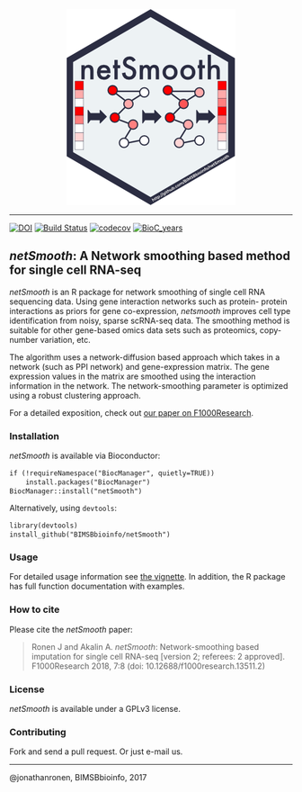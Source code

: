 <div align="center">
	<img src="hex-netsmooth.png" alt="netsmooth"/>
</div>


---------

[![DOI](https://zenodo.org/badge/DOI/10.5281/zenodo.1119064.svg)](https://doi.org/10.5281/zenodo.1119064)
[![Build Status](http://bioconductor.org/shields/build/devel/bioc/netSmooth.svg)](https://travis-ci.org/BIMSBbioinfo/netSmooth) [![codecov](https://codecov.io/gh/BIMSBbioinfo/netSmooth/branch/master/graph/badge.svg)](https://codecov.io/gh/BIMSBbioinfo/netSmooth) [![BioC_years](http://www.bioconductor.org/shields/years-in-bioc/netSmooth.svg)](http://www.bioconductor.org/packages/release/bioc/html/netSmooth.html)

**_netSmooth_: A Network smoothing based method for single cell RNA-seq**
-----
_netSmooth_ is an R package for network smoothing of single cell RNA sequencing data. Using gene interaction networks such as protein-
protein interactions as priors for gene co-expression, _netsmooth_ improves cell type identification from noisy, sparse scRNA-seq data.
The smoothing method is suitable for other gene-based omics data sets such as proteomics, copy-number variation, etc.

The algorithm uses a network-diffusion based approach which takes in a network (such as PPI network) and gene-expression matrix. The gene 
expression values in the matrix are smoothed using the interaction information in the network. The network-smoothing parameter is 
optimized using a robust clustering approach.

For a detailed exposition, check out [our paper on F1000Research](https://f1000research.com/articles/7-8/v2).

### Installation

_netSmooth_ is available via Bioconductor:

	if (!requireNamespace("BiocManager", quietly=TRUE))
    	install.packages("BiocManager")
	BiocManager::install("netSmooth")

Alternatively, using `devtools`:

	library(devtools)
	install_github("BIMSBbioinfo/netSmooth")

### Usage
For detailed usage information see  [the vignette](http://htmlpreview.github.io/?https://github.com/BIMSBbioinfo/netSmooth/blob/master/vignettes/netSmoothIntro.html). In addition,
the R package has full function documentation with examples.

### How to cite
Please cite the _netSmooth_ paper:

> Ronen J and Akalin A. _netSmooth_: Network-smoothing based imputation for single cell RNA-seq [version 2; referees: 2 approved]. F1000Research 2018, 7:8 (doi: 10.12688/f1000research.13511.2)

### License

_netSmooth_ is available under a GPLv3 license.

### Contributing

Fork and send a pull request. Or just e-mail us.

-------------------------
@jonathanronen, BIMSBbioinfo, 2017


